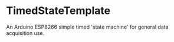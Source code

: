# TimedStateTemplate
An Arduino ESP8266 simple timed 'state machine' for general data acquisition use.
